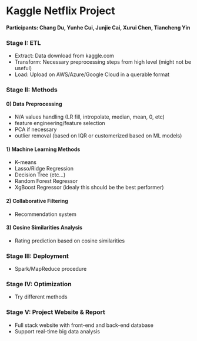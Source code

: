 # Kaggle Netflix Project 

#### Participants: Chang Du, Yunhe Cui, Junjie Cai, Xurui Chen, Tiancheng Yin

### Stage I: ETL 
- Extract: Data download from kaggle.com 
- Transform: Necessary preprocessing steps from high level (might not be useful)
- Load: Upload on AWS/Azure/Google Cloud in a querable format

### Stage II: Methods
#### 0) Data Preprocessing 
- N/A values handling (LR fill, intropolate, median, mean, 0, etc)
- feature engineering/feature selection
- PCA if necessary 
- outlier removal (based on IQR or customerized based on ML models)
#### 1) Machine Learning Methods 
- K-means
- Lasso/Ridge Regression
- Decision Tree (etc...)
- Random Forest Regressor 
- XgBoost Regressor (idealy this should be the best performer)
#### 2) Collaborative Filtering 
- Recommendation system 
#### 3) Cosine Similarities Analysis 
- Rating prediction based on cosine similarities 
### Stage III: Deployment 
- Spark/MapReduce procedure 
### Stage IV: Optimization 
- Try different methods 
### Stage V: Project Website & Report 
- Full stack website with front-end and back-end database 
- Support real-time big data analysis 
